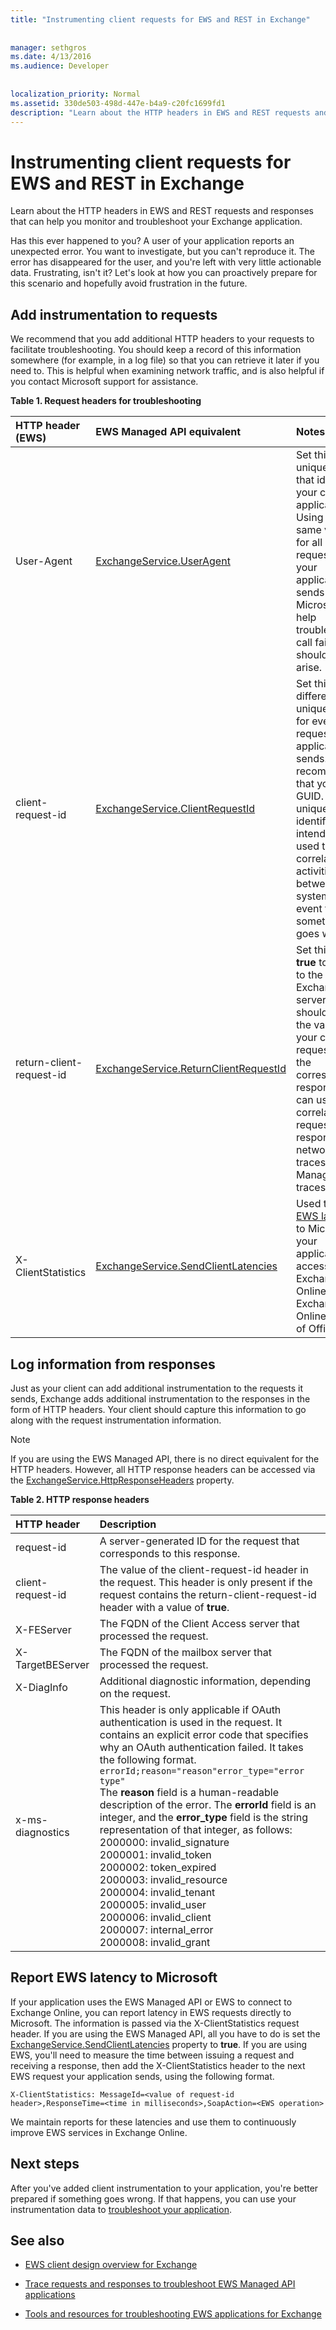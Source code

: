 ```yaml
---
title: "Instrumenting client requests for EWS and REST in Exchange"
 
 
manager: sethgros
ms.date: 4/13/2016
ms.audience: Developer
 
 
localization_priority: Normal
ms.assetid: 330de503-498d-447e-b4a9-c20fc1699fd1
description: "Learn about the HTTP headers in EWS and REST requests and responses that can help you monitor and troubleshoot your Exchange application."
---
```


# Instrumenting client requests for EWS and REST in Exchange

Learn about the HTTP headers in EWS and REST requests and responses that can help you monitor and troubleshoot your Exchange application.
  
Has this ever happened to you? A user of your application reports an unexpected error. You want to investigate, but you can't reproduce it. The error has disappeared for the user, and you're left with very little actionable data. Frustrating, isn't it? Let's look at how you can proactively prepare for this scenario and hopefully avoid frustration in the future.
  
## Add instrumentation to requests

We recommend that you add additional HTTP headers to your requests to facilitate troubleshooting. You should keep a record of this information somewhere (for example, in a log file) so that you can retrieve it later if you need to. This is helpful when examining network traffic, and is also helpful if you contact Microsoft support for assistance.
  
**Table 1. Request headers for troubleshooting**

|**HTTP header (EWS)**|**EWS Managed API equivalent**|**Notes**|
|:-----|:-----|:-----|
|User-Agent  <br/> |[ExchangeService.UserAgent](http://msdn.microsoft.com/en-us/library/microsoft.exchange.webservices.data.exchangeservicebase.useragent%28v=exchg.80%29.aspx) <br/> |Set this to a unique value that identifies your client application. Using the same value for all requests that your application sends allows Microsoft to help troubleshoot call failures, should they arise.  <br/> |
|client-request-id  <br/> |[ExchangeService.ClientRequestId](http://msdn.microsoft.com/en-us/library/microsoft.exchange.webservices.data.exchangeservicebase.clientrequestid%28v=exchg.80%29.aspx) <br/> |Set this to a different unique value for every request your application sends. We recommend that you use a GUID. This unique identifier is intended to be used to correlate activities between two systems in the event that something goes wrong.  <br/> |
|return-client-request-id  <br/> |[ExchangeService.ReturnClientRequestId](http://msdn.microsoft.com/en-us/library/microsoft.exchange.webservices.data.exchangeservicebase.returnclientrequestid%28v=exchg.80%29.aspx) <br/> |Set this to **true** to signal to the Exchange server that it should return the value of your client-request-id in the corresponding response. You can use this to correlate requests and responses in network traces or EWS Managed API traces.  <br/> |
|X-ClientStatistics  <br/> |[ExchangeService.SendClientLatencies](http://msdn.microsoft.com/en-us/library/microsoft.exchange.webservices.data.exchangeservicebase.sendclientlatencies%28v=exchg.80%29.aspx) <br/> |Used to [report EWS latencies](#bk_ReportLatency) to Microsoft if your application is accessing Exchange Online or Exchange Online as part of Office 365.  <br/> |
   
## Log information from responses

Just as your client can add additional instrumentation to the requests it sends, Exchange adds additional instrumentation to the responses in the form of HTTP headers. Your client should capture this information to go along with the request instrumentation information.
  
> [!NOTE]
> If you are using the EWS Managed API, there is no direct equivalent for the HTTP headers. However, all HTTP response headers can be accessed via the [ExchangeService.HttpResponseHeaders](http://msdn.microsoft.com/en-us/library/microsoft.exchange.webservices.data.exchangeservicebase.httpresponseheaders%28v=exchg.80%29.aspx) property. 
  
**Table 2. HTTP response headers**

|**HTTP header**|**Description**|
|:-----|:-----|
|request-id  <br/> |A server-generated ID for the request that corresponds to this response.  <br/> |
|client-request-id  <br/> |The value of the client-request-id header in the request. This header is only present if the request contains the return-client-request-id header with a value of **true**.  <br/> |
|X-FEServer  <br/> |The FQDN of the Client Access server that processed the request.  <br/> |
|X-TargetBEServer  <br/> |The FQDN of the mailbox server that processed the request.  <br/> |
|X-DiagInfo  <br/> |Additional diagnostic information, depending on the request.  <br/> |
|x-ms-diagnostics  <br/> | This header is only applicable if OAuth authentication is used in the request. It contains an explicit error code that specifies why an OAuth authentication failed. It takes the following format.  <br/>  `errorId;reason="reason"error_type="error type"` <br/>  The **reason** field is a human-readable description of the error. The **errorId** field is an integer, and the **error_type** field is the string representation of that integer, as follows:  <br/>  2000000: invalid_signature  <br/>  2000001: invalid_token  <br/>  2000002: token_expired  <br/>  2000003: invalid_resource  <br/>  2000004: invalid_tenant  <br/>  2000005: invalid_user  <br/>  2000006: invalid_client  <br/>  2000007: internal_error  <br/>  2000008: invalid_grant  <br/> |
   
## Report EWS latency to Microsoft
<a name="bk_ReportLatency"> </a>

If your application uses the EWS Managed API or EWS to connect to Exchange Online, you can report latency in EWS requests directly to Microsoft. The information is passed via the X-ClientStatistics request header. If you are using the EWS Managed API, all you have to do is set the [ExchangeService.SendClientLatencies](http://msdn.microsoft.com/en-us/library/microsoft.exchange.webservices.data.exchangeservicebase.sendclientlatencies%28v=exchg.80%29.aspx) property to **true**. If you are using EWS, you'll need to measure the time between issuing a request and receiving a response, then add the X-ClientStatistics header to the next EWS request your application sends, using the following format.
  
 `X-ClientStatistics: MessageId=<value of request-id header>,ResponseTime=<time in milliseconds>,SoapAction=<EWS operation>`
  
We maintain reports for these latencies and use them to continuously improve EWS services in Exchange Online.
  
## Next steps
<a name="bk_ReportLatency"> </a>

After you've added client instrumentation to your application, you're better prepared if something goes wrong. If that happens, you can use your instrumentation data to [troubleshoot your application](tools-and-resources-for-troubleshooting-ews-applications-for-exchange.md).
  
## See also


- [EWS client design overview for Exchange](ews-client-design-overview-for-exchange.md)
    
- [Trace requests and responses to troubleshoot EWS Managed API applications](how-to-trace-requests-and-responses-to-troubleshoot-ews-managed-api-applications.md)
    
- [Tools and resources for troubleshooting EWS applications for Exchange](tools-and-resources-for-troubleshooting-ews-applications-for-exchange.md)
    

